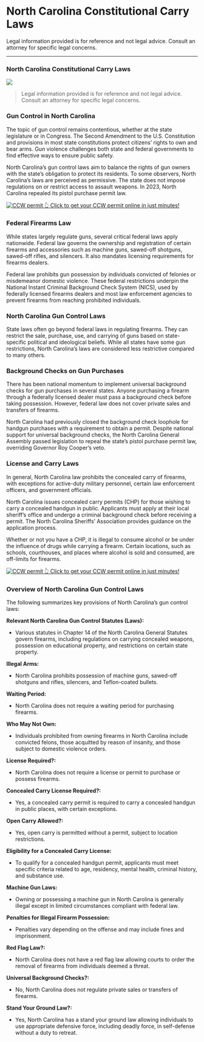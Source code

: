 # North Carolina Constitutional Carry Laws

Legal information provided is for reference and not legal advice. Consult an attorney for specific legal concerns. 

* * *

### North Carolina Constitutional Carry Laws

![](https://cdn-images-1.medium.com/max/1200/1*KV-BarzHIQLAVB1WiV-hcA.png)

> Legal information provided is for reference and not legal advice. Consult an attorney for specific legal concerns.

### Gun Control in North Carolina

The topic of gun control remains contentious, whether at the state legislature or in Congress. The Second Amendment to the U.S. Constitution and provisions in most state constitutions protect citizens’ rights to own and bear arms. Gun violence challenges both state and federal governments to find effective ways to ensure public safety.

North Carolina’s gun control laws aim to balance the rights of gun owners with the state’s obligation to protect its residents. To some observers, North Carolina’s laws are perceived as permissive. The state does not impose regulations on or restrict access to assault weapons. In 2023, North Carolina repealed its pistol purchase permit law.

<a href="https://serp.ly/ccw">
<div>
    <img src="https://cdn-images-1.medium.com/max/1200/1*aCmvRhaa5Xjz4zDZxHzAjg.png" alt="CCW permit">
    👆 Click to get your CCW permit online in just minutes!
</div>
</a>

### Federal Firearms Law

While states largely regulate guns, several critical federal laws apply nationwide. Federal law governs the ownership and registration of certain firearms and accessories such as machine guns, sawed-off shotguns, sawed-off rifles, and silencers. It also mandates licensing requirements for firearms dealers.

Federal law prohibits gun possession by individuals convicted of felonies or misdemeanor domestic violence. These federal restrictions underpin the National Instant Criminal Background Check System (NICS), used by federally licensed firearms dealers and most law enforcement agencies to prevent firearms from reaching prohibited individuals.

### North Carolina Gun Control Laws

State laws often go beyond federal laws in regulating firearms. They can restrict the sale, purchase, use, and carrying of guns based on state-specific political and ideological beliefs. While all states have some gun restrictions, North Carolina’s laws are considered less restrictive compared to many others.

### Background Checks on Gun Purchases

There has been national momentum to implement universal background checks for gun purchases in several states. Anyone purchasing a firearm through a federally licensed dealer must pass a background check before taking possession. However, federal law does not cover private sales and transfers of firearms.

North Carolina had previously closed the background check loophole for handgun purchases with a requirement to obtain a permit. Despite national support for universal background checks, the North Carolina General Assembly passed legislation to repeal the state’s pistol purchase permit law, overriding Governor Roy Cooper’s veto.

### License and Carry Laws

In general, North Carolina law prohibits the concealed carry of firearms, with exceptions for active-duty military personnel, certain law enforcement officers, and government officials.

North Carolina issues concealed carry permits (CHP) for those wishing to carry a concealed handgun in public. Applicants must apply at their local sheriff’s office and undergo a criminal background check before receiving a permit. The North Carolina Sheriffs’ Association provides guidance on the application process.

Whether or not you have a CHP, it is illegal to consume alcohol or be under the influence of drugs while carrying a firearm. Certain locations, such as schools, courthouses, and places where alcohol is sold and consumed, are off-limits for firearms.


<a href="https://serp.ly/ccw">
<div>
    <img src="https://cdn-images-1.medium.com/max/1200/1*TMCVgNoKp2NAtvLSAMkaJg.png" alt="CCW permit">
    👆 Click to get your CCW permit online in just minutes!
</div>
</a>


### Overview of North Carolina Gun Control Laws

The following summarizes key provisions of North Carolina’s gun control laws:

**Relevant North Carolina Gun Control Statutes (Laws):**

  * Various statutes in Chapter 14 of the North Carolina General Statutes govern firearms, including regulations on carrying concealed weapons, possession on educational property, and restrictions on certain state property.



**Illegal Arms:**

  * North Carolina prohibits possession of machine guns, sawed-off shotguns and rifles, silencers, and Teflon-coated bullets.



**Waiting Period:**

  * North Carolina does not require a waiting period for purchasing firearms.



**Who May Not Own:**

  * Individuals prohibited from owning firearms in North Carolina include convicted felons, those acquitted by reason of insanity, and those subject to domestic violence orders.



**License Required?:**

  * North Carolina does not require a license or permit to purchase or possess firearms.



**Concealed Carry License Required?:**

  * Yes, a concealed carry permit is required to carry a concealed handgun in public places, with certain exceptions.



**Open Carry Allowed?:**

  * Yes, open carry is permitted without a permit, subject to location restrictions.



**Eligibility for a Concealed Carry License:**

  * To qualify for a concealed handgun permit, applicants must meet specific criteria related to age, residency, mental health, criminal history, and substance use.



**Machine Gun Laws:**

  * Owning or possessing a machine gun in North Carolina is generally illegal except in limited circumstances compliant with federal law.



**Penalties for Illegal Firearm Possession:**

  * Penalties vary depending on the offense and may include fines and imprisonment.



**Red Flag Law?:**

  * North Carolina does not have a red flag law allowing courts to order the removal of firearms from individuals deemed a threat.



**Universal Background Checks?:**

  * No, North Carolina does not regulate private sales or transfers of firearms.



**Stand Your Ground Law?:**

  * Yes, North Carolina has a stand your ground law allowing individuals to use appropriate defensive force, including deadly force, in self-defense without a duty to retreat.



